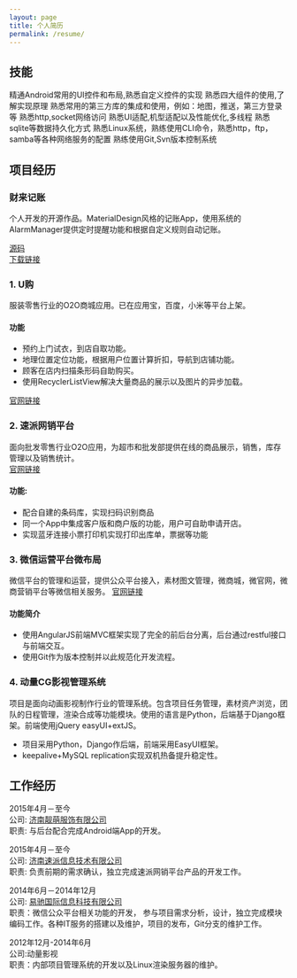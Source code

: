 ```yaml
---
layout: page
title: 个人简历
permalink: /resume/
---
```


## 技能
精通Android常用的UI控件和布局,熟悉自定义控件的实现
熟悉四大组件的使用,了解实现原理
熟悉常用的第三方库的集成和使用，例如：地图，推送，第三方登录等
熟悉http,socket网络访问
熟悉UI适配,机型适配以及性能优化,多线程
熟悉sqlite等数据持久化方式
熟悉Linux系统，熟练使用CLI命令，熟悉http，ftp，samba等各种网络服务的配置
熟练使用Git,Svn版本控制系统

## 项目经历

### 财来记账
个人开发的开源作品。MaterialDesign风格的记账App，使用系统的AlarmManager提供定时提醒功能和根据自定义规则自动记账。

[源码](https://github.com/viator42/ErikaNote)    
[下载链接](http://android.myapp.com/myapp/detail.htm?apkName=com.viator42.erikanote)    

### 1. U购
服装零售行业的O2O商城应用。已在应用宝，百度，小米等平台上架。    

#### 功能

* 预约上门试衣，到店自取功能。
* 地理位置定位功能，根据用户位置计算折扣，导航到店铺功能。
* 顾客在店内扫描条形码自助购买。
* 使用RecyclerListView解决大量商品的展示以及图片的异步加载。

[官网链接](http://ugouchina.com/)

### 2. 速派网销平台
面向批发零售行业O2O应用，为超市和批发部提供在线的商品展示，销售，库存管理以及销售统计。    
[官网链接](http://www.supai.in)

#### 功能:
* 配合自建的条码库，实现扫码识别商品
* 同一个App中集成客户版和商户版的功能，用户可自助申请开店。
* 实现蓝牙连接小票打印机实现打印出库单，票据等功能

### 3. 微信运营平台微布局    
微信平台的管理和运营，提供公众平台接入，素材图文管理，微商城，微官网，微商营销平台等微信相关服务。
[官网链接](http://vbuju.com)

#### 功能简介

- 使用AngularJS前端MVC框架实现了完全的前后台分离，后台通过restful接口与前端交互。
- 使用Git作为版本控制并以此规范化开发流程。

### 4. 动量CG影视管理系统

项目是面向动画影视制作行业的管理系统。包含项目任务管理，素材资产浏览，团队的日程管理，渲染合成等功能模块。使用的语言是Python，后端基于Django框架。前端使用jQuery easyUI+extJS。

- 项目采用Python，Django作后端，前端采用EasyUI框架。
- keepalive+MySQL replication实现双机热备提升稳定性。

## 工作经历

2015年4月－至今    
公司: [济南靓萌服饰有限公司](http://www.supai.in)     
职责: 与后台配合完成Android端App的开发。    

2015年4月－至今    
公司: [济南速派信息技术有限公司](http://www.supai.in)     
职责: 负责前期的需求确认，独立完成速派网销平台产品的开发工作。    

2014年6月－2014年12月    
公司: [易驰国际信息科技有限公司](http://yichiguoji.com)     
职责：微信公众平台相关功能的开发， 参与项目需求分析，设计，独立完成模块编码工作。各种IT服务的搭建以及维护，项目的发布，Git分支的维护工作。

2012年12月-2014年6月    
公司:动量影视    
职责：内部项目管理系统的开发以及Linux渲染服务器的维护。

